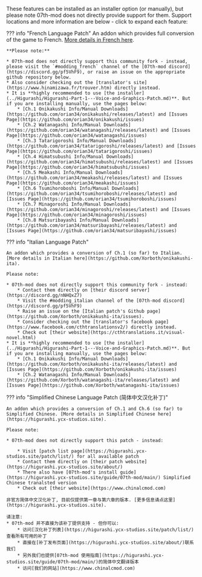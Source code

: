 These features can be installed as an installer option (or manually), but please note 07th-mod does not directly provide support for them. Support locations and more information are below - click to expand each feature:

??? info "French Language Patch"
    An addon which provides full conversion of the game to French. [More details in French here](https://github.com/orian34/onikakushi/releases/latest).

    **Please note:**

    * 07th-mod does not directly support this community fork - instead, please visit the `#modding_french` channel of the [07th-mod discord](https://discord.gg/pf5VhF9), or raise an issue on the appropriate github repository below.
    * Also consider checking out the [translator's site](https://www.hinamizawa.fr/trouver.htm) directly instead.
    * It is **highly recommended to use [the installer](../Higurashi/Higurashi-Part-1---Voice-and-Graphics-Patch.md)**. But if you are installing manually, use the pages below:
        * [Ch.1 Onikakushi Info/Manual Downloads](https://github.com/orian34/onikakushi/releases/latest) and [Issues Page](https://github.com/orian34/onikakushi/issues)
        * [Ch.2 Watanagashi Info/Manual Downloads](https://github.com/orian34/watanagashi/releases/latest) and [Issues Page](https://github.com/orian34/watanagashi/issues)
        * [Ch.3 Tatarigoroshi Info/Manual Downloads](https://github.com/orian34/tatarigoroshi/releases/latest) and [Issues Page](https://github.com/orian34/tatarigoroshi/issues)
        * [Ch.4 Himatsubushi Info/Manual Downloads](https://github.com/orian34/himatsubushi/releases/latest) and [Issues Page](https://github.com/orian34/himatsubushi/issues)
        * [Ch.5 Meakashi Info/Manual Downloads](https://github.com/orian34/meakashi/releases/latest) and [Issues Page](https://github.com/orian34/meakashi/issues)
        * [Ch.6 Tsumihoroboshi Info/Manual Downloads](https://github.com/orian34/tsumihoroboshi/releases/latest) and [Issues Page](https://github.com/orian34/tsumihoroboshi/issues)
        * [Ch.7 Minagoroshi Info/Manual Downloads](https://github.com/orian34/minagoroshi/releases/latest) and [Issues Page](https://github.com/orian34/minagoroshi/issues)
        * [Ch.8 Matsuribayashi Info/Manual Downloads](https://github.com/orian34/matsuribayashi/releases/latest) and [Issues Page](https://github.com/orian34/matsuribayashi/issues)

??? info "Italian Language Patch"

    An addon which provides a conversion of Ch.1 (so far) to Italian. [More details in Italian here](https://github.com/Xorboth/onikakushi-ita).

    Please note:

    * 07th-mod does not directly support this community fork - instead:
        * Contact them directly on [their discord server](https://discord.gg/nNHQxZ7)
        * Visit the #modding_italian channel of the [07th-mod discord](https://discord.gg/pf5VhF9)
        * Raise an issue on the [Italian patch's Github page](https://github.com/Xorboth/onikakushi-ita/issues).
        * Consider checking out the [translator's facebook page](https://www.facebook.com/cthtranslationsv2/) directly instead.
        * Check out [their website](https://cthtranslations.it/visual-novel.html)
    * It is **highly recommended to use [the installer](../Higurashi/Higurashi-Part-1---Voice-and-Graphics-Patch.md)**. But if you are installing manually, use the pages below:
        * [Ch.1 Onikakushi Info/Manual Downloads](https://github.com/Xorboth/onikakushi-ita/releases/latest) and [Issues Page](https://github.com/Xorboth/onikakushi-ita/issues)
        * [Ch.2 Watanagashi Info/Manual Downloads](https://github.com/Xorboth/watanagashi-ita/releases/latest) and [Issues Page](https://github.com/Xorboth/watanagashi-ita/issues)

??? info "Simplified Chinese Language Patch (简体中文汉化补丁)"

    An addon which provides a conversion of Ch.1 and Ch.6 (so far) to Simplified Chinese. [More details in Simplified Chinese here](https://higurashi.ycx-studios.site).

    Please note:

    * 07th-mod does not directly support this patch - instead:

        * Visit [patch list page](https://higurashi.ycx-studios.site/patch/list/) for all available patch
        * Contact them directly on [their patch website](https://higurashi.ycx-studios.site/about/)
        * There also have [07th-mod's install guide](https://higurashi.ycx-studios.site/guide/07th-mod/main/) Simplified Chinese tranalsted version
        * Check out [their website](https://www.chinalcmod.com)
        
    非官方简体中文汉化补丁, 目前仅提供第一章与第六章的版本. [更多信息请点这里](https://higurashi.ycx-studios.site).
    
    请注意:
    * 07th-mod 并不直接为该补丁提供支持 - 但你可以:
        * 访问[汉化补丁列表](https://higurashi.ycx-studios.site/patch/list/)查看所有可用的补丁
        * 直接在[补丁发布页面](https://higurashi.ycx-studios.site/about/)联系我们
        * 另外我们也提供[07th-mod 使用指南](https://higurashi.ycx-studios.site/guide/07th-mod/main/)的简体中文翻译版本
        * 访问[我们的网站](https://www.chinalcmod.com)

